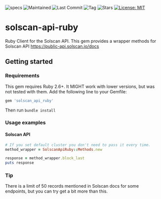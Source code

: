 

![specs](https://github.com/Block-Logic/solscan-api-ruby/actions/workflows/specs.yml/badge.svg)
![Maintained](https://img.shields.io/badge/Maintained%3F-yes-green.svg)
![Last Commit](https://img.shields.io/github/last-commit/Block-Logic/solscan-api-ruby)
![Tag](https://img.shields.io/github/v/tag/Block-Logic/solscan-api-ruby)
![Stars](https://img.shields.io/github/stars/Block-Logic/solscan-api-ruby.svg)
[![License: MIT](https://img.shields.io/badge/License-MIT-yellow.svg)](https://opensource.org/licenses/MIT)
# solscan-api-ruby
Ruby Client for the Solscan API. This gem provides a wrapper methods for Solscan API https://public-api.solscan.io/docs

## Getting started

### Requirements

This gem requires Ruby 2.6+. It MIGHT work with lower versions, but was not tested with them.
Add the following line to your Gemfile:

```ruby
gem 'solscan_api_ruby'
```

Then run `bundle install`

### Usage examples

#### Solscan API
```ruby
# If you set default cluster you don't need to pass it every time.
method_wrapper = SolscanApiRuby::Methods.new

response = method_wrapper.block_last
puts response
```

### Tip
There is a limit of 50 records mentioned in Solscan docs for some endpoints, but you can try get a bit more than this.
